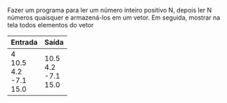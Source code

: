 Fazer um programa para ler um número inteiro positivo N, depois ler N números quaisquer e armazená-los em um vetor. Em seguida, mostrar na tela todos elementos do vetor

| Entrada                                  | Saída                             |
| ---------------------------------------- | --------------------------------- |
| 4<br />10.5<br />4.2<br />-7.1<br />15.0 | 10.5<br />4.2<br />-7.1<br />15.0 |

